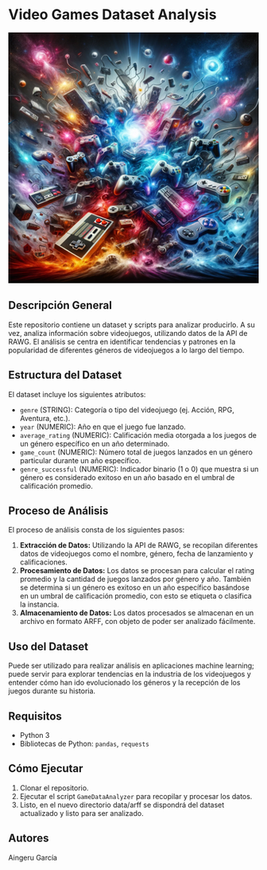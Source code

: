 # Video Games Dataset Analysis
![Controles de Videojuegos](images/controles.png)

## Descripción General
Este repositorio contiene un dataset y scripts para analizar producirlo. A su vez, analiza información sobre videojuegos, utilizando datos de la API de RAWG. El análisis se centra en identificar tendencias y patrones en la popularidad de diferentes géneros de videojuegos a lo largo del tiempo.

## Estructura del Dataset
El dataset incluye los siguientes atributos:

- `genre` (STRING): Categoría o tipo del videojuego (ej. Acción, RPG, Aventura, etc.).
- `year` (NUMERIC): Año en que el juego fue lanzado.
- `average_rating` (NUMERIC): Calificación media otorgada a los juegos de un género específico en un año determinado.
- `game_count` (NUMERIC): Número total de juegos lanzados en un género particular durante un año específico.
- `genre_successful` (NUMERIC): Indicador binario (1 o 0) que muestra si un género es considerado exitoso en un año basado en el umbral de calificación promedio.

## Proceso de Análisis
El proceso de análisis consta de los siguientes pasos:

1. **Extracción de Datos:** Utilizando la API de RAWG, se recopilan diferentes datos de videojuegos como el nombre, género, fecha de lanzamiento y calificaciones.
2. **Procesamiento de Datos:** Los datos se procesan para calcular el rating promedio y la cantidad de juegos lanzados por género y año. También se determina si un género es exitoso en un año específico basándose en un umbral de calificación promedio, con esto se etiqueta o clasifica la instancia.
3. **Almacenamiento de Datos:** Los datos procesados se almacenan en un archivo en formato ARFF, con objeto de poder ser analizado fácilmente.

## Uso del Dataset
Puede ser utilizado para realizar análisis en aplicaciones machine learning; puede servir para explorar tendencias en la industria de los videojuegos y entender cómo han ido evolucionado los géneros y la recepción de los juegos durante su historia.

## Requisitos
- Python 3
- Bibliotecas de Python: `pandas`, `requests`

## Cómo Ejecutar
1. Clonar el repositorio.
2. Ejecutar el script `GameDataAnalyzer` para recopilar y procesar los datos.
3. Listo, en el nuevo directorio data/arff se dispondrá del dataset actualizado y listo para ser analizado.

## Autores
Aingeru García
